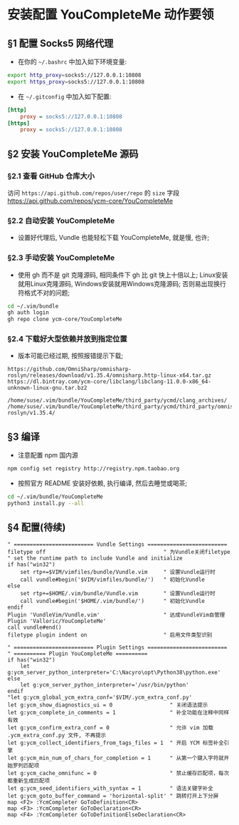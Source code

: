 # 安装配置 YouCompleteMe 动作要领

## &sect;1 配置 Socks5 网络代理

* 在你的 `~/.bashrc` 中加入如下环境变量:
```bash
export http_proxy=socks5://127.0.0.1:10808
export https_proxy=socks5://127.0.0.1:10808
```
* 在 `~/.gitconfig` 中加入如下配置:
```ini
[http]
	proxy = socks5://127.0.0.1:10808
[https]
	proxy = socks5://127.0.0.1:10808
```

## &sect;2 安装 YouCompleteMe 源码

### &sect;2.1 查看 GitHub 仓库大小
访问 `https://api.github.com/repos/user/repo` 的 `size` 字段  
https://api.github.com/repos/ycm-core/YouCompleteMe 

### &sect;2.2 自动安装 YouCompleteMe
* 设置好代理后, Vundle 也能轻松下载 YouCompleteMe, 就是慢, 也许;

### &sect;2.3 手动安装 YouCompleteMe
* 使用 gh 而不是 git 克隆源码, 相同条件下 gh 比 git 快上十倍以上;
  Linux安装就用Linux克隆源码, Windows安装就用Windows克隆源码;
  否则易出现换行符格式不对的问题;
```bash
cd ~/.vim/bundle
gh auth login
gh repo clone ycm-core/YouCompleteMe
```

### &sect;2.4 下载好大型依赖并放到指定位置
* 版本可能已经过期, 按照报错提示下载;

```
https://github.com/OmniSharp/omnisharp-roslyn/releases/download/v1.35.4/omnisharp.http-linux-x64.tar.gz
https://dl.bintray.com/ycm-core/libclang/libclang-11.0.0-x86_64-unknown-linux-gnu.tar.bz2

/home/suse/.vim/bundle/YouCompleteMe/third_party/ycmd/clang_archives/
/home/suse/.vim/bundle/YouCompleteMe/third_party/ycmd/third_party/omnisharp-roslyn/v1.35.4/
```

## &sect;3 编译
* 注意配置 npm 国内源
```bash
npm config set registry http://registry.npm.taobao.org
```

* 按照官方 README 安装好依赖, 执行编译, 然后去睡觉或喝茶;
```bash
cd ~/.vim/bundle/YouCompleteMe
python3 install.py --all
```


## &sect;4 配置(待续)
```vimrc
" ========================= Vundle Settings =========================
filetype off                                     " 为Vundle关闭filetype
" set the runtime path to include Vundle and initialize
if has("win32")
    set rtp+=$VIM/vimfiles/bundle/Vundle.vim     " 设置Vundle运行时
    call vundle#begin('$VIM/vimfiles/bundle/')   " 初始化Vundle
else
    set rtp+=$HOME/.vim/bundle/Vundle.vim        " 设置Vundle运行时
    call vundle#begin('$HOME/.vim/bundle/')      " 初始化Vundle
endif
Plugin 'VundleVim/Vundle.vim'                    " 达成VundleVim自管理
Plugin 'Valloric/YouCompleteMe'
call vundle#end()
filetype plugin indent on                        " 启用文件类型识别

" ========================= Plugin Settings =========================
" ========== Plugin YouCompleteMe ==========
if has("win32")
	let g:ycm_server_python_interpreter='C:\Nacyro\opt\Python38\python.exe'
else
	let g:ycm_server_python_interpreter='/usr/bin/python'
endif
"let g:ycm_global_ycm_extra_conf='$VIM/.ycm_extra_conf.py'
let g:ycm_show_diagnostics_ui = 0                  " 关闭语法提示
let g:ycm_complete_in_comments = 1                 " 补全功能在注释中同样有效
let g:ycm_confirm_extra_conf = 0                   " 允许 vim 加载 .ycm_extra_conf.py 文件, 不再提示
let g:ycm_collect_identifiers_from_tags_files = 1  " 开启 YCM 标签补全引擎
let g:ycm_min_num_of_chars_for_completion = 1      " 从第一个键入字符就开始罗列匹配项
let g:ycm_cache_omnifunc = 0                       " 禁止缓存匹配项，每次都重新生成匹配项
let g:ycm_seed_identifiers_with_syntax = 1         " 语法关键字补全
let g:ycm_goto_buffer_command = 'horizontal-split' " 跳转打开上下分屏
map <F2> :YcmCompleter GoToDefinition<CR>
map <F3> :YcmCompleter GoToDeclaration<CR>
map <F4> :YcmCompleter GoToDefinitionElseDeclaration<CR>
```

